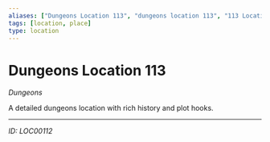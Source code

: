 ```yaml
---
aliases: ["Dungeons Location 113", "dungeons location 113", "113 Location Dungeons"]
tags: [location, place]
type: location
---
```


# Dungeons Location 113

*Dungeons*

A detailed dungeons location with rich history and plot hooks.

---
*ID: LOC00112*